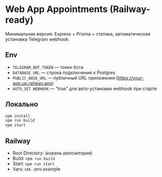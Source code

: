 # Web App Appointments (Railway-ready)

Минимальная версия: Express + Prisma + статика, автоматическая установка Telegram webhook.

## Env
- `TELEGRAM_BOT_TOKEN` — токен бота
- `DATABASE_URL` — строка подключения к Postgres
- `PUBLIC_BASE_URL` — публичный URL приложения (https://your-app.up.railway.app)
- `AUTO_SET_WEBHOOK` — "true" для авто-установки webhook при старте

## Локально
```bash
npm install
npm run build
npm start
```

## Railway
- Root Directory: (корень репозитория)
- Build: `npm run build`
- Start: `npm run start`
- Vars: см. .env.example
